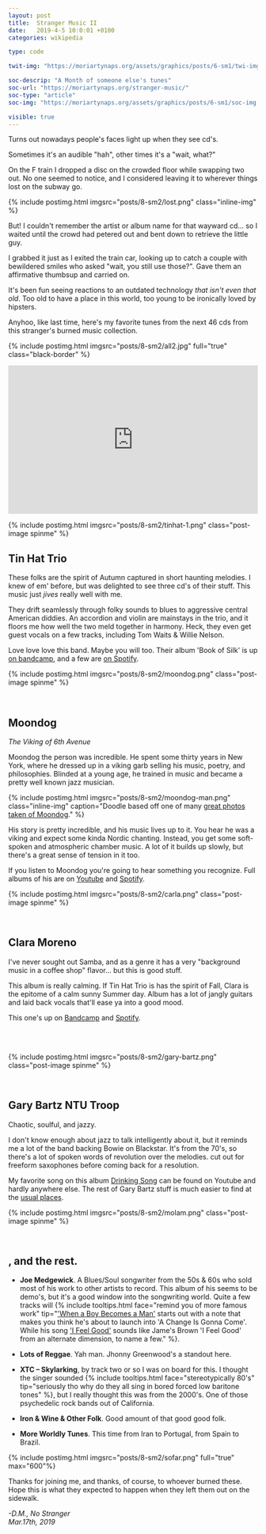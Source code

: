 ```yaml
---
layout: post
title:  Stranger Music II
date:   2019-4-5 10:0:01 +0100
categories: wikipedia

type: code

twit-img: "https://moriartynaps.org/assets/graphics/posts/6-sm1/twi-img.png"

soc-descrip: "A Month of someone else's tunes"
soc-url: "https://moriartynaps.org/stranger-music/"
soc-type: "article"
soc-img: "https://moriartynaps.org/assets/graphics/posts/6-sm1/soc-img.jpg"

visible: true
---
```


Turns out nowadays people's faces light up when they see cd's. 

Sometimes it's an audible "hah", other times it's a "wait, what?"

On the F train I dropped a disc on the crowded floor while swapping two out. No one seemed to notice, and I considered leaving it to wherever things lost on the subway go.

{% include postimg.html imgsrc="posts/8-sm2/lost.png" class="inline-img" %}

But! I couldn't remember the artist or album name for that wayward cd... so I waited until the crowd had petered out and bent down to retrieve the little guy.

I grabbed it just as I exited the train car, looking up to catch a couple with bewildered smiles who asked "wait, you still use those?". Gave them an affirmative thumbsup and carried on.

It's been fun seeing reactions to an outdated technology _that isn't even that old_. Too old to have a place in this world, too young to be ironically loved by hipsters.

Anyhoo, like last time, here's my favorite tunes from the next 46 cds from this stranger's burned music collection.

{% include postimg.html imgsrc="posts/8-sm2/all2.jpg" full="true" class="black-border" %}

<iframe src="https://open.spotify.com/embed/user/eatincake/playlist/0EE8aEBQtdouMdWyoYd8Ro" width="100%" height="300px" frameborder="0" allowtransparency="true" class="spotif"></iframe>

<br>

{% include postimg.html imgsrc="posts/8-sm2/tinhat-1.png" class="post-image spinme" %}

## Tin Hat Trio

These folks are the spirit of Autumn captured in short haunting melodies. I knew of em' before, but was delighted to see three cd's of their stuff. This music just _jives_ really well with me.

They drift seamlessly through folky sounds to blues to aggressive central American diddies. An accordion and violin are mainstays in the trio, and it floors me how well the two meld together in harmony. Heck, they even get guest vocals on a few tracks, including Tom Waits & Willie Nelson.

Love love love this band. Maybe you will too. Their album 'Book of Silk' is up <a href="https://downloads.ropeadope.com/album/book-of-silk" target="_blank">on bandcamp</a>, and a few are <a href="https://open.spotify.com/artist/5qTWHmoWrGvTBCtAfR48j6?si=X1AAiKQgR-O7LG7CK4l5tw" target="_blank">on Spotify</a>. 

{% include postimg.html imgsrc="posts/8-sm2/moondog.png" class="post-image spinme" %}

<br>

## Moondog

_The Viking of 6th Avenue_

Moondog the person was incredible. He spent some thirty years in New York, where he dressed up in a viking garb selling his music, poetry, and philosophies. Blinded at a young age, he trained in music and became a pretty well known jazz musician.

{% include postimg.html imgsrc="posts/8-sm2/moondog-man.png" class="inline-img" caption="Doodle based off one of many <a href='https://www.gettyimages.com/photos/moondog' target='_blank'>great photos taken of Moondog</a>." %}

His story is pretty incredible, and his music lives up to it. You hear he was a viking and expect some kinda Nordic chanting. Instead, you get some soft-spoken and atmospheric chamber music. A lot of it builds up slowly, but there's a great sense of tension in it too.

If you listen to Moondog you're going to hear something you recognize. Full albums of his are on <a href="https://www.youtube.com/results?search_query=moondog+full+album" target="_blank">Youtube</a> and <a href="https://open.spotify.com/artist/7HvQfRNJCvPXTVirKKB0Nn?si=ISPxoMbxSNybGSbZNUcbUQ" target="_blank">Spotify</a>.

{% include postimg.html imgsrc="posts/8-sm2/carla.png" class="post-image spinme" %}

<br>

## Clara Moreno

I've never sought out Samba, and as a genre it has a very "background music in a coffee shop" flavor... but this is good stuff. 

This album is really calming. If Tin Hat Trio is has the spirit of Fall, Clara is the epitome of a calm sunny Summer day. Album has a lot of jangly guitars and laid back vocals that'll ease ya into a good mood.

This one's up on <a href="https://claramoreno.bandcamp.com/album/meu-samba-torto" target="_blank">Bandcamp</a> and <a href="https://open.spotify.com/artist/72As0LhT6I8lgCn1nlMZK5?si=N5sKt4StRDGjGudXqyFlnA">Spotify</a>.

<br>
<br>

{% include postimg.html imgsrc="posts/8-sm2/gary-bartz.png" class="post-image spinme" %}

<br>

## Gary Bartz NTU Troop

Chaotic, soulful, and jazzy. 

I don't know enough about jazz to talk intelligently about it, but it reminds me a lot of the band backing Bowie on Blackstar.  It's from the 70's, so there's a lot of spoken words of revolution over the melodies. cut out for freeform saxophones before coming back for a resolution.

My favorite song on this album <a href="https://www.youtube.com/watch?v=0dnJVhBIAug" target="_blank">Drinking Song</a> can be found on Youtube and hardly anywhere else. The rest of Gary Bartz stuff is much easier to find at the <a href="https://open.spotify.com/artist/5ArqvMflDEhxdqW8sBBQUQ?si=MRlr7Q5iRrKkpmHcL157RA" target="_blank">usual places</a>.

{% include postimg.html imgsrc="posts/8-sm2/molam.png" class="post-image spinme" %}

<br>

## , and the rest.

+ **Joe Medgewick**. A Blues/Soul songwriter from the 50s & 60s who sold most of his work to other artists to record. This album of his seems to be demo's, but it's a good window into the songwriting world. Quite a few tracks will {% include tooltips.html face="remind you of more famous work" tip="<a href='https://www.youtube.com/watch?v=cs3CTKWyHCc' target='_blank'>'When a Boy Becomes a Man'</a> starts out with a note that makes you think he's about to launch into 'A Change Is Gonna Come'. While his song <a href='https://www.youtube.com/watch?v=Cl5ZrhUGwkM' target='_blank'>'I Feel Good'</a> sounds like Jame's Brown 'I Feel Good' from an alternate dimension, to name a few." %}.

+ **Lots of Reggae**. Yah man. Jhonny Greenwood's a standout here.

+ **XTC – Skylarking**, by track two or so I was on board for this. I thought the singer sounded {% include tooltips.html face="stereotypically 80's" tip="seriously tho why do they all sing in bored forced low baritone tones" %}, but I really thought this was from the 2000's. One of those psychedelic rock bands out of California.

+ **Iron & Wine & Other Folk**. Good amount of that good good folk.

+ **More Worldly Tunes**. This time from Iran to Portugal, from Spain to Brazil.


{% include postimg.html imgsrc="posts/8-sm2/sofar.png" full="true" max="600"%}

Thanks for joining me, and thanks, of course, to whoever burned these. Hope this is what they expected to happen when they left them out on the sidewalk.

<i>-D.M., No Stranger<br>
<span class="post-date">Mar.17th, 2019</span></i>

<br>
<br>
